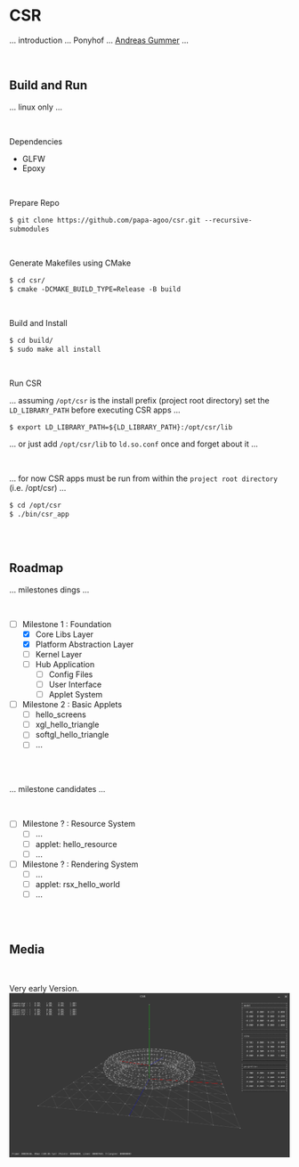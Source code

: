 # CSR

... introduction ... Ponyhof ... [Andreas Gummer](https://github.com/papa-agoo) ...

<br/>

## Build and Run

... linux only ...

<br/>

Dependencies

* GLFW
* Epoxy

<br/>

Prepare Repo

```shell
$ git clone https://github.com/papa-agoo/csr.git --recursive-submodules
```

<br/>

Generate Makefiles using CMake

```shell
$ cd csr/
$ cmake -DCMAKE_BUILD_TYPE=Release -B build
```

<br/>

Build and Install

```shell
$ cd build/
$ sudo make all install
```

<br/>

Run CSR

... assuming `/opt/csr` is the install prefix (project root directory) set the `LD_LIBRARY_PATH` before executing CSR apps ...

```shell
$ export LD_LIBRARY_PATH=${LD_LIBRARY_PATH}:/opt/csr/lib
```

... or just add `/opt/csr/lib` to `ld.so.conf` once and forget about it ...

<br/>

... for now CSR apps must be run from within the `project root directory` (i.e. /opt/csr) ...

```shell
$ cd /opt/csr
$ ./bin/csr_app
```

<br/><br/>

## Roadmap

... milestones dings ...

<br/>

- [ ] Milestone 1 : Foundation
  - [x] Core Libs Layer
  - [x] Platform Abstraction Layer
  - [ ] Kernel Layer
  - [ ] Hub Application
    - [ ] Config Files
    - [ ] User Interface
    - [ ] Applet System
- [ ] Milestone 2 : Basic Applets
  - [ ] hello_screens
  - [ ] xgl_hello_triangle
  - [ ] softgl_hello_triangle
  - [ ] ...

<br/><br/>

... milestone candidates ...

<br/>

- [ ] Milestone ? : Resource System
  - [ ] ...
  - [ ] applet: hello_resource
  - [ ] ...
- [ ] Milestone ? : Rendering System
  - [ ] ...
  - [ ] applet: rsx_hello_world
  - [ ] ...

<br/><br/>

## Media

<br/>

Very early Version.
![CSR Legacy](files/csr_legacy.png)
